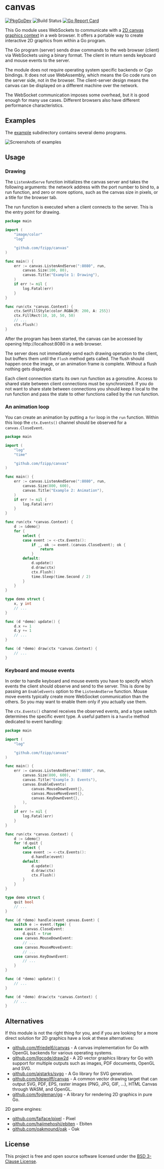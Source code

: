 # canvas

[![PkgGoDev](https://pkg.go.dev/badge/github.com/fzipp/canvas)](https://pkg.go.dev/github.com/fzipp/canvas)
![Build Status](https://github.com/fzipp/canvas/workflows/build/badge.svg)
[![Go Report Card](https://goreportcard.com/badge/github.com/fzipp/canvas)](https://goreportcard.com/report/github.com/fzipp/canvas)

This Go module uses WebSockets to communicate with a
[2D canvas graphics context](https://developer.mozilla.org/en-US/docs/Web/API/CanvasRenderingContext2D)
in a web browser.
It offers a portable way to create interactive 2D graphics from within
a Go program.

The Go program (server) sends draw commands to the web browser (client) via
WebSockets using a binary format.
The client in return sends keyboard and mouse events to the server.

The module does not require operating system specific backends or Cgo bindings.
It does not use WebAssembly, which means the Go code runs on the server side,
not in the browser.
The client-server design means the canvas can be displayed on a different
machine over the network.

The WebSocket communication imposes some overhead, but it is good enough for
many use cases. Different browsers also have different performance
characteristics.

## Examples

The [example](example) subdirectory contains several demo programs.

![Screenshots of examples](https://github.com/fzipp/canvas/blob/assets/examples.png)

## Usage

### Drawing

The `ListenAndServe` function initializes the canvas server and takes the
following arguments: the network address with the port number to bind to, a
run function, and zero or more options, such as the canvas size in pixels,
or a title for the browser tab.

The run function is executed when a client connects to the server.
This is the entry point for drawing.

```go
package main

import (
	"image/color"
	"log"

	"github.com/fzipp/canvas"
)

func main() {
	err := canvas.ListenAndServe(":8080", run,
		canvas.Size(100, 80),
		canvas.Title("Example 1: Drawing"),
	)
	if err != nil {
		log.Fatal(err)
	}
}

func run(ctx *canvas.Context) {
	ctx.SetFillStyle(color.RGBA{R: 200, A: 255})
	ctx.FillRect(10, 10, 50, 50)
	// ...
	ctx.Flush()
}
```

After the program has been started, the canvas can be accessed by
opening http://localhost:8080 in a web browser.

The server does not immediately send each drawing operation to the client,
but buffers them until the `Flush` method gets called.
The flush should happen once the image, or an animation frame is complete.
Without a flush nothing gets displayed.

Each client connection starts its own run function as a goroutine. Access to
shared state between client connections must be synchronized. If you do not
want to share state between connections you should keep it local to the run
function and pass the state to other functions called by the run function.

### An animation loop

You can create an animation by putting a `for` loop in the `run` function.
Within this loop the `ctx.Events()` channel should be observed for a
`canvas.CloseEvent`.

```go
package main

import (
	"log"
	"time"

	"github.com/fzipp/canvas"
)

func main() {
	err := canvas.ListenAndServe(":8080", run,
		canvas.Size(800, 600),
		canvas.Title("Example 2: Animation"),
	)
	if err != nil {
		log.Fatal(err)
	}
}

func run(ctx *canvas.Context) {
	d := &demo{}
	for {
		select {
		case event := <-ctx.Events():
			if _, ok := event.(canvas.CloseEvent); ok {
				return
			}
		default:
			d.update()
			d.draw(ctx)
			ctx.Flush()
			time.Sleep(time.Second / 2)
		}
	}
}

type demo struct {
	x, y int
	// ...
}

func (d *demo) update() {
	d.x += 1
	d.y += 1
	// ...
}

func (d *demo) draw(ctx *canvas.Context) {
	// ...
}
```

### Keyboard and mouse events

In order to handle keyboard and mouse events you have to specify which events
the client should observe and send to the server.
This is done by passing an `EnableEvents` option to the `ListenAndServe`
function. 
Mouse move events typically create more WebSocket communication than the
others.
So you may want to enable them only if you actually use them.

The `ctx.Events()` channel receives the observed events, and a type switch
determines the specific event type.
A useful pattern is a `handle` method dedicated to event handling:

```go
package main

import (
	"log"

	"github.com/fzipp/canvas"
)

func main() {
	err := canvas.ListenAndServe(":8080", run,
		canvas.Size(800, 600),
		canvas.Title("Example 3: Events"),
		canvas.EnableEvents(
			canvas.MouseDownEvent{},
			canvas.MouseMoveEvent{},
			canvas.KeyDownEvent{},
		),
	)
	if err != nil {
		log.Fatal(err)
	}
}

func run(ctx *canvas.Context) {
	d := &demo{}
	for !d.quit {
		select {
		case event := <-ctx.Events():
			d.handle(event)
		default:
			d.update()
			d.draw(ctx)
			ctx.Flush()
		}
	}
}

type demo struct {
	quit bool
	// ...
}

func (d *demo) handle(event canvas.Event) {
	switch e := event.(type) {
	case canvas.CloseEvent:
		d.quit = true
	case canvas.MouseDownEvent:
		// ...
	case canvas.MouseMoveEvent:
		// ...
   	case canvas.KeyDownEvent:
		// ...
	}
}

func (d *demo) update() {
	// ...
}

func (d *demo) draw(ctx *canvas.Context) {
	// ...
}
```

## Alternatives

If this module is not the right thing for you, and if you are looking for a
more direct solution for 2D graphics have a look at these alternatives:

* [github.com/tfriedel6/canvas](https://github.com/tfriedel6/canvas) -
  A canvas implementation for Go with OpenGL backends for various
  operating systems.
* [github.com/llgcode/draw2d](https://github.com/llgcode/draw2d) -
  A 2D vector graphics library for Go with support for multiple outputs
  such as images, PDF documents, OpenGL and SVG.
* [github.com/ajstarks/svgo](https://github.com/ajstarks/svgo) -
  A Go library for SVG generation.
* [github.com/tdewolff/canvas](https://github.com/tdewolff/canvas) -
  A common vector drawing target that can output SVG, PDF, EPS,
  raster images (PNG, JPG, GIF, ...), HTML Canvas through WASM, and OpenGL.
* [github.com/fogleman/gg](https://github.com/fogleman/gg) -
  A library for rendering 2D graphics in pure Go.

2D game engines:

* [github.com/faiface/pixel](https://github.com/faiface/pixel) - Pixel
* [github.com/hajimehoshi/ebiten](https://github.com/hajimehoshi/ebiten) - Ebiten
* [github.com/oakmound/oak](https://github.com/oakmound/oak) - Oak

## License

This project is free and open source software licensed under the
[BSD 3-Clause License](LICENSE).
